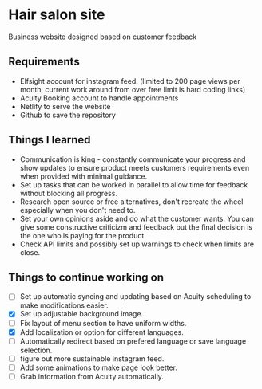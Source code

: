 # Hair salon site

Business website designed based on customer feedback

## Requirements

* Elfsight account for instagram feed. (limited to 200 page views per month, current work around from over free limit is hard coding links)
* Acuity Booking account to handle appointments
* Netlify to serve the website
* Github to save the repository

## Things I learned

* Communication is king - constantly communicate your progress and show updates to ensure product meets customers requirements even when provided with minimal guidance.
* Set up tasks that can be worked in parallel to allow time for feedback without blocking all progress.
* Research open source or free alternatives, don't recreate the wheel especially when you don't need to.
* Set your own opinions aside and do what the customer wants. You can give some constructive criticizm and feedback but the final decision is the one who is paying for the product.
* Check API limits and possibly set up warnings to check when limits are close.

## Things to continue working on

- [ ] Set up automatic syncing and updating based on Acuity scheduling to make modifications easier.
- [x] Set up adjustable background image.
- [ ] Fix layout of menu section to have uniform widths.
- [x] Add localization or option for different languages.
- [ ] Automatically redirect based on prefered language or save language selection.
- [ ] figure out more sustainable instagram feed.
- [ ] Add some animations to make page look better.
- [ ] Grab information from Acuity automatically.
